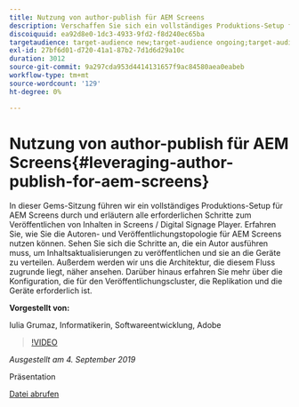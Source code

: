 ```yaml
---
title: Nutzung von author-publish für AEM Screens
description: Verschaffen Sie sich ein vollständiges Produktions-Setup für AEM Screens und lernen Sie alle erforderlichen Schritte zum Veröffentlichen von Inhalten in Screens / Digital Signage Player kennen.
discoiquuid: ea92d8e0-1dc3-4933-9fd2-f8d240ec65ba
targetaudience: target-audience new;target-audience ongoing;target-audience upgrader
exl-id: 27bf6d01-d720-41a1-87b2-7d1d6d29a10c
duration: 3012
source-git-commit: 9a297cda953d4414131657f9ac84580aea0eabeb
workflow-type: tm+mt
source-wordcount: '129'
ht-degree: 0%

---
```


# Nutzung von author-publish für AEM Screens{#leveraging-author-publish-for-aem-screens}

In dieser Gems-Sitzung führen wir ein vollständiges Produktions-Setup für AEM Screens durch und erläutern alle erforderlichen Schritte zum Veröffentlichen von Inhalten in Screens / Digital Signage Player. Erfahren Sie, wie Sie die Autoren- und Veröffentlichungstopologie für AEM Screens nutzen können. Sehen Sie sich die Schritte an, die ein Autor ausführen muss, um Inhaltsaktualisierungen zu veröffentlichen und sie an die Geräte zu verteilen. Außerdem werden wir uns die Architektur, die diesem Fluss zugrunde liegt, näher ansehen. Darüber hinaus erfahren Sie mehr über die Konfiguration, die für den Veröffentlichungscluster, die Replikation und die Geräte erforderlich ist.

**Vorgestellt von:**

Iulia Grumaz, Informatikerin, Softwareentwicklung, Adobe

>[!VIDEO](https://video.tv.adobe.com/v/28706/?quality=9)

*Ausgestellt am 4. September 2019*

Präsentation

[Datei abrufen](assets/leveraging-author-publish-aem-screens-final.pdf)
